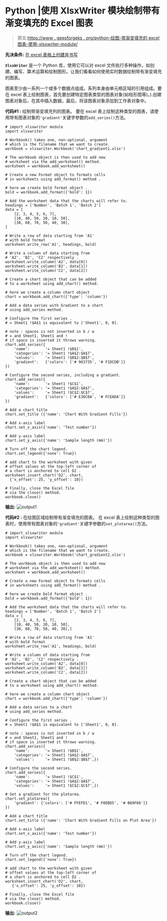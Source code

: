 # Python |使用 XlsxWriter 模块绘制带有渐变填充的 Excel 图表

> 原文:[https://www . geesforgeks . org/python-绘图-带渐变填充的 excel 图表-使用-xlsxwriter-module/](https://www.geeksforgeeks.org/python-plotting-an-excel-chart-with-gradient-fills-using-xlsxwriter-module/)

**先决条件:** [在 excel 表格上创建并书写](https://www.geeksforgeeks.org/python-create-and-write-on-excel-file-using-xlsxwriter-module/)

**`XlsxWriter`** 是一个 Python 库，使用它可以对 excel 文件执行多种操作，如创建、编写、算术运算和绘制图形。让我们看看如何使用实时数据绘制带有渐变填充的图表。

图表至少由一系列一个或多个数据点组成。系列本身由单元格区域的引用组成。要在 excel 表上绘制图表，首先要创建特定图表类型的图表对象(如柱形图等)。).创建图表对象后，在其中插入数据，最后，将该图表对象添加到工作表对象中。

**代码#1 :** 绘制带渐变填充列的图表。
要在 excel 表上绘制这种类型的图表，请使用带有图表对象的`'gradient'`关键字参数的`add_series()`方法。

```
# import xlsxwriter module
import xlsxwriter

# Workbook() takes one, non-optional, argument   
# which is the filename that we want to create.
workbook = xlsxwriter.Workbook('chart_gradient1.xlsx')

# The workbook object is then used to add new   
# worksheet via the add_worksheet() method.
worksheet = workbook.add_worksheet()

# Create a new Format object to formats cells 
# in worksheets using add_format() method . 

# here we create bold format object . 
bold = workbook.add_format({'bold': 1})

# Add the worksheet data that the charts will refer to.
headings = ['Number', 'Batch 1', 'Batch 2']
data = [
    [2, 3, 4, 5, 6, 7],
    [10, 40, 50, 20, 10, 50],
    [30, 60, 70, 50, 40, 30],
]

# Write a row of data starting from 'A1' 
# with bold format 
worksheet.write_row('A1', headings, bold)

# Write a column of data starting from  
# 'A2', 'B2', 'C2' respectively . 
worksheet.write_column('A2', data[0])
worksheet.write_column('B2', data[1])
worksheet.write_column('C2', data[2])

# Create a chart object that can be added 
# to a worksheet using add_chart() method. 

# here we create a column chart object 
chart = workbook.add_chart({'type': 'column'})

# Add a data series with Gradient to a chart 
# using add_series method.

# Configure the first series . 
# = Sheet1 !$A$1 is equivalent to ['Sheet1', 0, 0].

# note : spaces is not inserted in b / w
# = and Sheet1, Sheet1 and !
# if space is inserted it throws warning.
chart.add_series({
    'name':       '= Sheet1 !$B$1',
    'categories': '= Sheet1 !$A$2:$A$7',
    'values':     '= Sheet1 !$B$2:$B$7',
    'gradient':   {'colors': ['# 963735', '# F1DCDB']}
})

# Configure the second series, including a gradient.
chart.add_series({
    'name':       '= Sheet1 !$C$1',
    'categories': '= Sheet1 !$A$2:$A$7',
    'values':     '= Sheet1 !$C$2:$C$7',
    'gradient':   {'colors': ['# E36C0A', '# FCEADA']}
})

# Add a chart title 
chart.set_title ({'name': 'Chart With Gradient Fills'})

# Add x-axis label 
chart.set_x_axis({'name': 'Test number'})

# Add y-axis label
chart.set_y_axis({'name': 'Sample length (mm)'})

# Turn off the chart legend.
chart.set_legend({'none': True})

# add chart to the worksheet with given
# offset values at the top-left corner of
# a chart is anchored to cell D2 .
worksheet.insert_chart('D2', chart,
  {'x_offset': 25, 'y_offset': 10})

# Finally, close the Excel file  
# via the close() method.  
workbook.close()
```

**输出:**
![output1](img/3222f27b875732b0d4f8ac08547a0b0e.png)

**代码#2 :** 在绘图区域绘制带有渐变填充的图表。
在 excel 表上绘制这种类型的图表时，使用带有图表对象的`'gradient'`关键字参数的`set_plotarea()`方法。

```
# import xlsxwriter module
import xlsxwriter

# Workbook() takes one, non-optional, argument   
# which is the filename that we want to create.
workbook = xlsxwriter.Workbook('chart_gradient2.xlsx')

# The workbook object is then used to add new   
# worksheet via the add_worksheet() method.
worksheet = workbook.add_worksheet()

# Create a new Format object to formats cells 
# in worksheets using add_format() method . 

# here we create bold format object . 
bold = workbook.add_format({'bold': 1})

# Add the worksheet data that the charts will refer to.
headings = ['Number', 'Batch 1', 'Batch 2']
data = [
    [2, 3, 4, 5, 6, 7],
    [10, 40, 50, 20, 10, 50],
    [30, 60, 70, 50, 40, 30],]

# Write a row of data starting from 'A1' 
# with bold format 
worksheet.write_row('A1', headings, bold)

# Write a column of data starting from  
# 'A2', 'B2', 'C2' respectively . 
worksheet.write_column('A2', data[0])
worksheet.write_column('B2', data[1])
worksheet.write_column('C2', data[2])

# Create a chart object that can be added 
# to a worksheet using add_chart() method. 

# here we create a column chart object 
chart = workbook.add_chart({'type': 'column'})

# Add a data series to a chart 
# using add_series method.

# Configure the first series . 
# = Sheet1 !$A$1 is equivalent to ['Sheet1', 0, 0].

# note : spaces is not inserted in b / w
# = and Sheet1, Sheet1 and !
# if space is inserted it throws warning.
chart.add_series({
    'name':       '= Sheet1 !$B$1',
    'categories': '= Sheet1 !$A$2:$A$7',
    'values':     '= Sheet1 !$B$2:$B$7',})

# Configure the second series.
chart.add_series({
    'name':       '= Sheet1 !$C$1',
    'categories': '= Sheet1 !$A$2:$A$7',
    'values':     '= Sheet1 !$C$2:$C$7',})

# Set a gradient for the plotarea.
chart.set_plotarea({
    'gradient': {'colors': ['# FFEFD1', '# F0EBD5', '# B69F66']}
})

# Add a chart title 
chart.set_title ({'name': 'Chart With Gradient Fills on Plot Area'})

# Add x-axis label 
chart.set_x_axis({'name': 'Test number'})

# Add y-axis label
chart.set_y_axis({'name': 'Sample length (mm)'})

# Turn off the chart legend.
chart.set_legend({'none': True})

# add chart to the worksheet with given
# offset values at the top-left corner of
# a chart is anchored to cell D2 .
worksheet.insert_chart('D2', chart,
   {'x_offset': 25, 'y_offset': 10})

# Finally, close the Excel file  
# via the close() method.  
workbook.close()
```

**输出:**
![output2](img/8b8ec6f8e8465572c4ae6b2218ac119f.png)